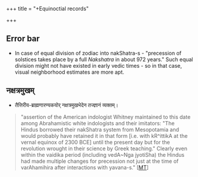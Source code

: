 +++
title = "+Equinoctial records"

+++


## Error bar
- In case of equal division of zodiac into nakShatra-s - "precession of solstices takes place by a full _Nakshatra_ in about 972 years." Such equal division might not have existed in early vedic times - so in that case, visual neighborhood estimates are more apt.

## नक्षत्रमुखम्
- तैत्तिरीय-ब्राह्मणारण्यकयोर् नक्षत्रमुखभेदेन तज्ज्ञानं व्यक्तम्।

> "assertion of the American indologist Whitney maintained to this date among Abrahamistic white indologists and their imitators: "The Hindus borrowed their nakShatra system from Mesopotamia and would probably have retained it in that form \[i.e. with kR^ittikA at the vernal equinox of 2300 BCE\] until the present day but for the revolution wrought in their science by Greek teaching." Clearly even within the vaidika period (including vedA~Nga jyotiSha) the Hindus had made multiple changes for precession not just at the time of varAhamihira after interactions with yavana-s." \[[MT](https://manasataramgini.wordpress.com/2013/11/08/anatomy-and-heavens-in-the-boomorphic-universe/)\]
